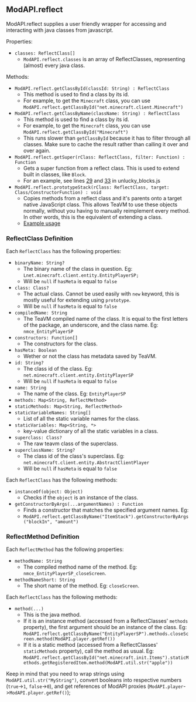 ## ModAPI.reflect

ModAPI.reflect supplies a user friendly wrapper for accessing and interacting with java classes from javascript.

Properties:

- `classes: ReflectClass[]`
  - `ModAPI.reflect.classes` is an array of ReflectClasses, representing (almost) every java class.

Methods:

- `ModAPI.reflect.getClassById(classId: String) : ReflectClass`
  - This method is used to find a class by its id.
  - For example, to get the `Minecraft` class, you can use `ModAPI.reflect.getClassById("net.minecraft.client.Minecraft")`
- `ModAPI.reflect.getClassByName(className: String) : ReflectClass`
  - This method is used to find a class by its id.
  - For example, to get the `Minecraft` class, you can use `ModAPI.reflect.getClassById("Minecraft")`
  - This runs slower than `getClassById` because it has to filter through all classes. Make sure to cache the result rather than calling it over and over again.
- `ModAPI.reflect.getSuper(rClass: ReflectClass, filter: Function) : Function`
  - Gets a super function from a reflect class. This is used to extend built in classes, like `Block`.
  - For an example, see lines [29](https://github.com/eaglerforge/EaglerForgeInjector/blob/6e8598c180f96a65c0c101be72e6d0fa53195404/examplemods/unlucky_blocks.js#L29) and [33](https://github.com/eaglerforge/EaglerForgeInjector/blob/6e8598c180f96a65c0c101be72e6d0fa53195404/examplemods/unlucky_blocks.js#L33) in unlucky_blocks.js
- `ModAPI.reflect.prototypeStack(rClass: ReflectClass, target: Class/ConstructorFunction) : void`
  - Copies methods from a reflect class and it's parents onto a target native JavaScript class. This allows TeaVM to use these objects normally, without you having to manually reimplement every method. In other words, this is the equivalent of extending a class.
  - [Example usage](https://github.com/eaglerforge/EaglerForgeInjector/blob/6e8598c180f96a65c0c101be72e6d0fa53195404/examplemods/unlucky_blocks.js#L37)
### ReflectClass Definition

Each `ReflectClass` has the following properties:

- `binaryName: String?`
  - The binary name of the class in question. Eg: `Lnet.minecraft.client.entity.EntityPlayerSP;`
  - Will be `null` if `hasMeta` is equal to `false`
- `class: Class?`
  - The actual class. Cannot be used easily with `new` keyword, this is mostly useful for extending using `prototype`.
  - Will be `null` if `hasMeta` is equal to `false`
- `compiledName: String`
  - The TeaVM compiled name of the class. It is equal to the first letters of the package, an underscore, and the class name. Eg: `nmce_EntityPlayerSP`
- `constructors: Function[]`
  - The constructors for the class.
- `hasMeta: Boolean`
  - Wether or not the class has metadata saved by TeaVM.
- `id: String?`
  - The class id of the class. Eg: `net.minecraft.client.entity.EntityPlayerSP`
  - Will be `null` if `hasMeta` is equal to `false`
- `name: String`
  - The name of the class. Eg: `EntityPlayerSP`
- `methods: Map<String, ReflectMethod>`
- `staticMethods: Map<String, ReflectMethod>`
- `staticVariableNames: String[]`
  - List of all the static variable names for the class.
- `staticVariables: Map<String, *>`
  - key-value dictionary of all the static variables in a class.
- `superclass: Class?`
  - The raw teavm class of the superclass.
- `superclassName: String?`
  - The class id of the class's superclass. Eg: `net.minecraft.client.entity.AbstractClientPlayer`
  - Will be `null` if `hasMeta` is equal to `false`

Each `ReflectClass` has the following methods:

- `instanceOf(object: Object)`
  - Checks if the `object` is an instance of the class.
- `getConstructorByArgs(...argumentNames) : Function`
  - Finds a constructor that matches the specified argument names. Eg:
  - `ModAPI.reflect.getClassByName("ItemStack").getConstructorByArgs("blockIn", "amount")`

### ReflectMethod Definition

Each `ReflectMethod` has the following properties:

- `methodName: String`
  - The compiled method name of the method. Eg: `nmce_EntityPlayerSP_closeScreen`.
- `methodNameShort: String`
  - The short name of the method. Eg: `closeScreen`.

Each `ReflectClass` has the following methods:
- `method(...)`
  - This is the java method.
  - If it is an instance method (accessed from a ReflectClasses' `methods` property), the first argument should be an instance of the class. Eg: `ModAPI.reflect.getClassByName("EntityPlayerSP").methods.closeScreen.method(ModAPI.player.getRef())`
  - If it is a static method (accessed from a ReflectClasses' `staticMethods` property), call the method as usual. Eg: `ModAPI.reflect.getClassById("net.minecraft.init.Items").staticMethods.getRegisteredItem.method(ModAPI.util.str("apple"))`

Keep in mind that you need to wrap strings using `ModAPI.util.str("MyString")`, convert booleans into respective numbers (`true`->`1`, `false`->`0`), and get references of ModAPI proxies (`ModAPI.player`->`ModAPI.player.getRef()`);
